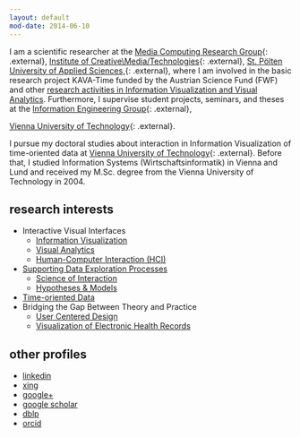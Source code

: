 ```yaml
---
layout: default
mod-date: 2014-06-10
---
```


I am a scientific researcher at the
[Media Computing Research Group](http://mc.fhstp.ac.at/){: .external},
[Institute of Creative\Media/Technologies](http://english.fhstp.ac.at/research/institutes_areas/media_technologies){: .external},
[St.&nbsp;P&ouml;lten University of Applied Sciences,](http://english.fhstp.ac.at/){: .external},
where I am involved in the basic research project KAVA-Time
funded by the Austrian Science Fund (FWF) and other
[research activities in Information Visualization and Visual Analytics](research.html).
Furthermore, I supervise student projects, seminars, and theses at the
[Information Engineering Group](http://ieg.ifs.tuwien.ac.at/){: .external},
<!-- <a href="http://www.isis.tuwien.ac.at" class="external">Institute of Software Technology &amp; Interactive Systems</a>, -->
[Vienna University of Technology](http://www.tuwien.ac.at/){: .external}.

I pursue my doctoral studies about interaction in Information Visualization of time-oriented data at
[Vienna University of Technology](http://www.informatik.tuwien.ac.at/){: .external}.
Before that, I studied Information Systems (Wirtschaftsinformatik) in Vienna and Lund
and received my M.Sc. degree from the Vienna University of Technology in 2004.

## research interests

<ul>
    <li>Interactive Visual Interfaces
    <ul>
	<li><a
	href="http://www.infovis-wiki.net/index.php/Information_Visualization"
	class="external">Information Visualization</a>
	</li>
	<li><a
	href="http://www.infovis-wiki.net/index.php/Visual_Analytics"
	class="external">Visual Analytics</a></li>
	<li><a
	href="http://www.infovis-wiki.net/index.php/HCI_%28Human-Computer_Interaction%29"
	class="external">Human-Computer Interaction (HCI)</a></li>
    </ul>
    </li>
    <li><a
    href="http://www.infovis-wiki.net/index.php/Visual_Exploration"
    class="external">Supporting Data Exploration Processes</a>
    <ul>
	<li><a
	href="http://www.infovis-wiki.net/index.php/Visual_Analytics"
	class="external">Science of Interaction</a></li>
	<li><a href="http://www.ifs.tuwien.ac.at/~lammarsch/HypoVis/"
	class="external">Hypotheses &amp; Models</a></li>
	<!-- // <li>Explicit Knowledge</li> -->
    </ul></li>
    <li><a href="http://www.timeviz.net/"
    class="external">Time-oriented Data</a></li>
    <li>Bridging the Gap Between Theory and Practice
    <ul>
	<li><a
	href="http://ieg.ifs.tuwien.ac.at/projects/VisuExplore/"
	class="external">User Centered Design</a>
	</li>
	<li><a
	href="http://dx.doi.org/10.1561/1100000039"
	class="external">Visualization of Electronic Health Records</a></li>
	<!-- <li>Business Intelligence</li> -->
    </ul>
    </li>
    <!-- <li>
    <ul>
    <li></li>
    <li></li>
    </ul>
</li>-->
</ul>

## other profiles

<ul class="horizontal">
    <li><a rel="me" href="http://at.linkedin.com/in/alexrind" class="external">linkedin</a></li>
    <li><a rel="me" href="https://www.xing.com/profile/Alexander_Rind" class="external">xing</a></li>
    <li><a rel="me" href="https://profiles.google.com/100502536782063406186" class="external">google+</a></li>
    <li><a rel="me" href="http://scholar.google.com/citations?user=R48XMTYAAAAJ" class="external">google scholar</a></li>
    <li><a rel="me" href="http://www.informatik.uni-trier.de/~ley/db/indices/a-tree/r/Rind:Alexander.html" class="external">dblp</a></li>
    <li><a rel="me" href="http://orcid.org/0000-0001-8788-4600" class="external">orcid</a></li>
</ul>
